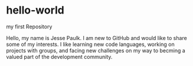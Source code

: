 # hello-world
my first Repository

Hello, my name is Jesse Paulk. I am new to GitHub and would like to share some of my interests. I like learning new code languages, working on projects with groups, and facing new challenges on my way to becming a valued part of the development community.
